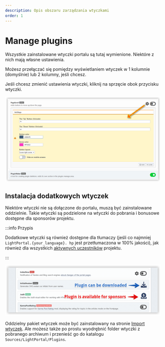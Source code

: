 ```yaml
---
description: Opis obszaru zarządzania wtyczkami
order: 1
---
```


# Manage plugins

Wszystkie zainstalowane wtyczki portalu są tutaj wymienione. Niektóre z nich mają własne ustawienia.

Możesz przełączać się pomiędzy wyświetlaniem wtyczek w 1 kolumnie (domyślnie) lub 2 kolumny, jeśli chcesz.

Jeśli chcesz zmienić ustawienia wtyczki, kliknij na sprzęcie obok przycisku wtyczki.

![Manage plugins](manage_plugins.png)

## Instalacja dodatkowych wtyczek

Niektóre wtyczki nie są dołączone do portalu, muszą być zainstalowane oddzielnie. Takie wtyczki są podzielone na wtyczki do pobrania i bonusowe dostępne dla sponsorów projektu.

:::info Przypis

Dodatkowe wtyczki są również dostępne dla tłumaczy (jeśli co najmniej `LightPortal.{your_language}. hp` jest przetłumaczona w 100% jakości), jak również dla wszystkich [aktywnych uczestników](../how-to/help-to-project) projektu.

:::

![Download additional plugins](download_plugins.png)

Oddzielny pakiet wtyczek może być zainstalowany na stronie [Import wtyczek](./impex). Ale możesz także po prostu wyodrębnić folder wtyczki z pobranego archiwum i przenieść go do katalogu `Sources/LightPortal/Plugins`.
